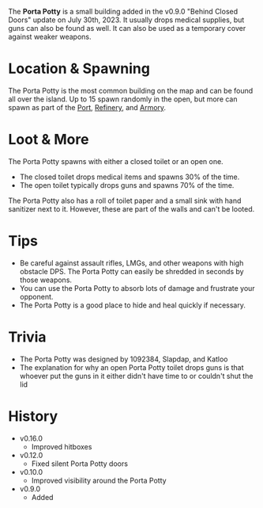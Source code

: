 The **Porta Potty** is a small building added in the v0.9.0 "Behind Closed Doors" update on July 30th, 2023. It usually drops medical supplies, but guns can also be found as well. It can also be used as a temporary cover against weaker weapons.

# Location & Spawning

The Porta Potty is the most common building on the map and can be found all over the island. Up to 15 spawn randomly in the open, but more can spawn as part of the [Port](/buildings/port), [Refinery](/buildings/refinery), and [Armory](/buildings/armory).

# Loot & More

The Porta Potty spawns with either a closed toilet or an open one.

- The closed toilet drops medical items and spawns 30% of the time.
- The open toilet typically drops guns and spawns 70% of the time.

The Porta Potty also has a roll of toilet paper and a small sink with hand sanitizer next to it. However, these are part of the walls and can't be looted.

# Tips

- Be careful against assault rifles, LMGs, and other weapons with high obstacle DPS. The Porta Potty can easily be shredded in seconds by those weapons.
- You can use the Porta Potty to absorb lots of damage and frustrate your opponent.
- The Porta Potty is a good place to hide and heal quickly if necessary.

# Trivia

- The Porta Potty was designed by 1092384, Slapdap, and Katloo
- The explanation for why an open Porta Potty toilet drops guns is that whoever put the guns in it either didn't have time to or couldn't shut the lid

# History

- v0.16.0
  - Improved hitboxes
- v0.12.0
  - Fixed silent Porta Potty doors
- v0.10.0
  - Improved visibility around the Porta Potty
- v0.9.0
  - Added
